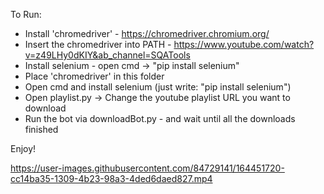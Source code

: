 To Run:
- Install 'chromedriver' - https://chromedriver.chromium.org/
- Insert the chromedriver into PATH - https://www.youtube.com/watch?v=z49LHy0dKIY&ab_channel=SQATools
- Install selenium - open cmd -> "pip install selenium"
- Place 'chromedriver' in this folder
- Open cmd and install selenium (just write: "pip install selenium")
- Open playlist.py -> Change the youtube playlist URL you want to download
- Run the bot via downloadBot.py - and wait until all the downloads finished

Enjoy!



https://user-images.githubusercontent.com/84729141/164451720-cc14ba35-1309-4b23-98a3-4ded6daed827.mp4
